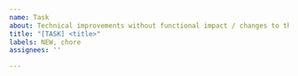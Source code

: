 ```yaml
---
name: Task
about: Technical improvements without functional impact / changes to the Documentation
title: "[TASK] <title>"
labels: NEW, chore
assignees: ''

---
```



